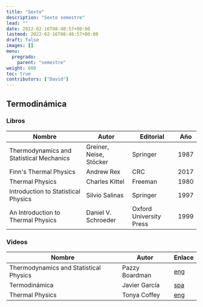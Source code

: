 ```yaml
---
title: "Sexto"
description: "Sexto semestre"
lead: ""
date: 2022-02-16T08:48:57+00:00
lastmod: 2022-02-16T08:48:57+00:00
draft: false
images: []
menu:
  pregrado:
    parent: "semestre"
weight: 600
toc: true
contributors: ["David"]
---
```


## Termodinámica

### Libros

|Nombre|Autor|Editorial|Año|
|------|-----|---------|---|
|Thermodynamics and Statistical Mechanics|Greiner, Neise, Stöcker|Springer|1987|
|Finn's Thermal Physics|Andrew Rex|CRC|2017|
|Thermal Physics|Charles Kittel|Freeman|1980|
|Introduction to Statistical Physics|Silvio Salinas|Springer|1997|
|An Introduction to Thermal Physics|Daniel V. Schroeder|Oxford University Press|1999|

### Videos

|Nombre|Autor|Enlace|
|------|-----|------|
|Thermodynamics and Statistical Physics|Pazzy Boardman|[eng](https://www.youtube.com/playlist?list=PLVjZPwRzdu40ZWkRxvwjan9ZyIbVexzOK)
|Termodinámica|Javier García|[spa](https://www.youtube.com/playlist?list=PLAnA8FVrBl8CKOC5CCPSLWAE887RAKnTV)|
|Thermal Physics|Tonya Coffey|[eng](https://www.youtube.com/playlist?list=PLm2F3BtpcrEguyXo7mWlF47-YFB3vBvbY)|